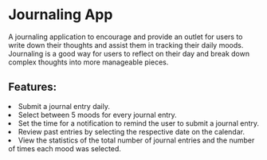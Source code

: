 # Journaling App
A journaling application to encourage and provide an outlet for users to write down their thoughts and assist them in tracking their daily moods. Journaling is a good way for users to reflect on their day and break down complex thoughts into more manageable pieces.

## Features: 
<li>Submit a journal entry daily.</li>
<li>Select between 5 moods for every journal entry.</li>
<li>Set the time for a notification to remind the user to submit a journal entry.</li>
<li>Review past entries by selecting the respective date on the calendar.</li>
<li>View the statistics of the total number of journal entries and the number of times each mood was selected.</li>
